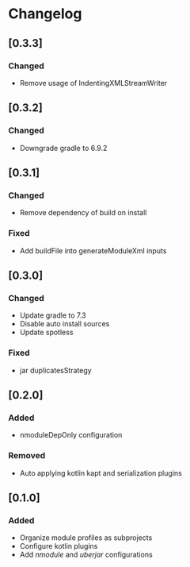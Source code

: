 # Changelog

## [0.3.3]
### Changed
- Remove usage of IndentingXMLStreamWriter

## [0.3.2]
### Changed
- Downgrade gradle to 6.9.2

## [0.3.1]
### Changed
- Remove dependency of build on install
### Fixed
- Add buildFile into generateModuleXml inputs

## [0.3.0]
### Changed
- Update gradle to 7.3
- Disable auto install sources
- Update spotless
### Fixed
- jar duplicatesStrategy

## [0.2.0]
### Added
- nmoduleDepOnly configuration
### Removed
- Auto applying kotlin kapt and serialization plugins

## [0.1.0]
### Added
- Organize module profiles as subprojects
- Configure kotlin plugins
- Add *nmodule* and *uberjar* configurations
